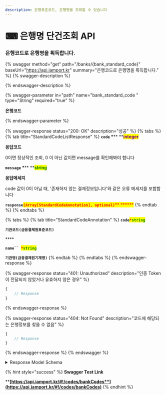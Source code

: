 ```yaml
---
description: 은행표준코드, 은행명을 조회할 수 있습니다
---
```


# ⌨ 은행명 단건조회 API

### 은행코드로 은행명을 획득합니다.

{% swagger method="get" path="/banks/{bank_standard_code}" baseUrl="https://api.iamport.kr" summary="은행코드로 은행명을 획득합니다." %}
{% swagger-description %}

{% endswagger-description %}

{% swagger-parameter in="path" name="bank_standard_code	" type="String" required="true" %}
<mark style="color:red;">

**은행코드**

</mark>
{% endswagger-parameter %}

{% swagger-response status="200: OK" description="성공" %}
{% tabs %}
{% tab title="StandardCodeListResponse" %}
**`code`  **<mark style="color:red;">**\***</mark>** **<mark style="color:purple;">**integer**</mark>

**응답코드**

0이면 정상적인 조회, 0 이 아닌 값이면 message를 확인해봐야 합니다



**`message`  **<mark style="color:red;">**\***</mark>** **<mark style="color:green;">**string**</mark>

**응답메세지**

code 값이 0이 아닐 때, '존재하지 않는 결제정보입니다'와 같은 오류 메세지를 포함합니다



**`response`**<mark style="color:red;">**`(Array[StandardCodeAnnotation], optional)`**</mark><mark style="color:red;">** **</mark><mark style="color:red;">****</mark>&#x20;
{% endtab %}
{% endtabs %}

{% tabs %}
{% tab title="StandardCodeAnnotation" %}
**`code`**<mark style="color:red;">**`*`**</mark><mark style="color:green;">**`string`**</mark>

**`기관코드(금융결제원표준코드)`**

&#x20;****&#x20;

**`name`` `**<mark style="color:red;">**`*`**</mark><mark style="color:green;">**`string`**</mark>

**`기관명(금융결제원기재명)`**
{% endtab %}
{% endtabs %}
{% endswagger-response %}

{% swagger-response status="401: Unauthorized" description="인증 Token이 전달되지 않았거나 유효하지 않은 경우" %}
```javascript
{
    // Response
}
```
{% endswagger-response %}

{% swagger-response status="404: Not Found" description="코드에 해당되는 은행정보를 찾을 수 없음" %}
```javascript
{
    // Response
}
```
{% endswagger-response %}
{% endswagger %}

<details>

<summary>Response Model Schema</summary>

```
{
  "code": 0,
  "message": "string",
  "response": {
    "code": "string",
    "name": "string"
  }
}
```

</details>

{% hint style="success" %}
**Swagger Test Link**

****[**https://api.iamport.kr/#!/codes/bankCodes**](https://api.iamport.kr/#!/codes/bankCodes)****
{% endhint %}
